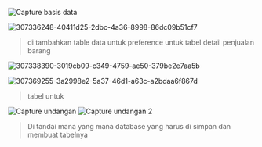 ![Capture basis data](https://github.com/arisbp/arisbp/assets/160198125/d1a639d8-1d55-49a7-a721-7644e6e34d45)


![307336248-40411d25-2dbc-4a36-8998-86dc09b51cf7](https://github.com/arisbp/arisbp/assets/160198125/8c9d1e98-106c-4d04-ac7c-65c1ca95d665)
>di tambahkan table data untuk preference untuk tabel detail penjualan barang

![307338390-3019cb09-c349-4759-ae50-379be2e7aa5b](https://github.com/arisbp/arisbp/assets/160198125/fe3bc6d0-cb8e-4741-92d3-47f66b424475)


![307369255-3a2998e2-5a37-46d1-a63c-a2bdaa6f867d](https://github.com/arisbp/arisbp/assets/160198125/8207bdd6-a7c4-45c6-88c6-2718689379f7)
>tabel untuk

![Capture undangan](https://github.com/arisbp/arisbp/assets/160198125/c5449227-6eaa-4edd-a8bd-13b8806e4f1a)
![Capture undangan 2](https://github.com/arisbp/arisbp/assets/160198125/0ab73add-70c0-481e-bff9-48e5180fc290)
>Di tandai mana yang mana database yang harus di simpan dan membuat tabelnya
